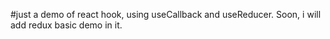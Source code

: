 #just a demo of react hook, using useCallback and useReducer. Soon, i will add redux basic demo in it.
